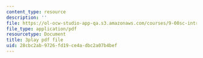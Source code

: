 ```yaml
---
content_type: resource
description: ''
file: https://ol-ocw-studio-app-qa.s3.amazonaws.com/courses/9-00sc-introduction-to-psychology-fall-2011/28cbc2ab9726fd19ce4adbc2a07b4bef_v4ur5mna060.pdf
file_type: application/pdf
resourcetype: Document
title: 3play pdf file
uid: 28cbc2ab-9726-fd19-ce4a-dbc2a07b4bef
---
```

